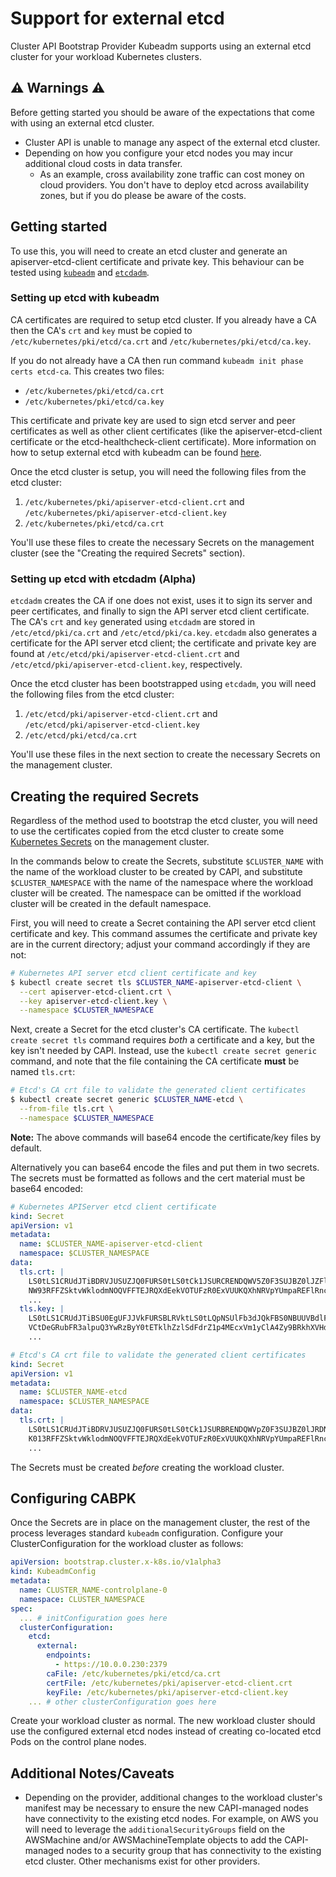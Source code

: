 # Support for external etcd

Cluster API Bootstrap Provider Kubeadm supports using an external etcd cluster for your workload Kubernetes clusters.

## ⚠️ Warnings ⚠️

Before getting started you should be aware of the expectations that come with using an external etcd cluster.

* Cluster API is unable to manage any aspect of the external etcd cluster.
* Depending on how you configure your etcd nodes you may incur additional cloud costs in data transfer.
    * As an example, cross availability zone traffic can cost money on cloud providers. You don't have to deploy etcd across availability zones, but if you do please be aware of the costs.

## Getting started

To use this, you will need to create an etcd cluster and generate an apiserver-etcd-client certificate and private key. This behaviour can be tested using [`kubeadm`](https://kubernetes.io/docs/setup/production-environment/tools/kubeadm/setup-ha-etcd-with-kubeadm/) and [`etcdadm`](https://github.com/kubernetes-sigs/etcdadm).
 
### Setting up etcd with kubeadm 

CA certificates are required to setup etcd cluster. If you already have a CA then the CA's `crt` and `key` must be copied to `/etc/kubernetes/pki/etcd/ca.crt` and `/etc/kubernetes/pki/etcd/ca.key`. 

If you do not already have a CA then run command `kubeadm init phase certs etcd-ca`. This creates two files:

* `/etc/kubernetes/pki/etcd/ca.crt`
* `/etc/kubernetes/pki/etcd/ca.key`  

This certificate and private key are used to sign etcd server and peer certificates as well as other client certificates (like the apiserver-etcd-client certificate or the etcd-healthcheck-client certificate). More information on how to setup external etcd with kubeadm can be found [here](https://kubernetes.io/docs/setup/production-environment/tools/kubeadm/setup-ha-etcd-with-kubeadm/#setting-up-the-cluster).

Once the etcd cluster is setup, you will need the following files from the etcd cluster:

1. `/etc/kubernetes/pki/apiserver-etcd-client.crt` and `/etc/kubernetes/pki/apiserver-etcd-client.key`
2. `/etc/kubernetes/pki/etcd/ca.crt`

You'll use these files to create the necessary Secrets on the management cluster (see the "Creating the required Secrets" section).

### Setting up etcd with etcdadm (Alpha)

`etcdadm` creates the CA if one does not exist, uses it to sign its server and peer certificates, and finally to sign the API server etcd client certificate. The CA's `crt` and `key` generated using `etcdadm` are stored in `/etc/etcd/pki/ca.crt` and `/etc/etcd/pki/ca.key`. `etcdadm` also generates a certificate for the API server etcd client; the certificate and private key are found at `/etc/etcd/pki/apiserver-etcd-client.crt` and `/etc/etcd/pki/apiserver-etcd-client.key`, respectively.

Once the etcd cluster has been bootstrapped using `etcdadm`, you will need the following files from the etcd cluster:

1. `/etc/etcd/pki/apiserver-etcd-client.crt` and `/etc/etcd/pki/apiserver-etcd-client.key`
2. `/etc/etcd/pki/etcd/ca.crt`

You'll use these files in the next section to create the necessary Secrets on the management cluster.

## Creating the required Secrets

Regardless of the method used to bootstrap the etcd cluster, you will need to use the certificates copied from the etcd cluster to create some [Kubernetes Secrets](https://kubernetes.io/docs/concepts/configuration/secret/#creating-a-secret-using-kubectl-create-secret) on the management cluster.

In the commands below to create the Secrets, substitute `$CLUSTER_NAME` with the name of the workload cluster to be created by CAPI, and substitute `$CLUSTER_NAMESPACE` with the name of the namespace where the workload cluster will be created. The namespace can be omitted if the workload cluster will be created in the default namespace.

First, you will need to create a Secret containing the API server etcd client certificate and key. This command assumes the certificate and private key are in the current directory; adjust your command accordingly if they are not:

```bash
# Kubernetes API server etcd client certificate and key
$ kubectl create secret tls $CLUSTER_NAME-apiserver-etcd-client \
  --cert apiserver-etcd-client.crt \
  --key apiserver-etcd-client.key \
  --namespace $CLUSTER_NAMESPACE
```

Next, create a Secret for the etcd cluster's CA certificate. The `kubectl create secret tls` command requires _both_ a certificate and a key, but the key isn't needed by CAPI. Instead, use the `kubectl create secret generic` command, and note that the file containing the CA certificate **must** be named `tls.crt`:

```bash
# Etcd's CA crt file to validate the generated client certificates
$ kubectl create secret generic $CLUSTER_NAME-etcd \
  --from-file tls.crt \
  --namespace $CLUSTER_NAMESPACE
```

**Note:** The above commands will base64 encode the certificate/key files by default.

Alternatively you can base64 encode the files and put them in two secrets. The secrets must be formatted as follows and the cert material must be base64 encoded:

```yaml
# Kubernetes APIServer etcd client certificate
kind: Secret
apiVersion: v1
metadata:
  name: $CLUSTER_NAME-apiserver-etcd-client
  namespace: $CLUSTER_NAMESPACE
data:
  tls.crt: |
    LS0tLS1CRUdJTiBDRVJUSUZJQ0FURS0tLS0tCk1JSURCRENDQWV5Z0F3SUJBZ0lJZFlkclZUMzV0
    NW93RFFZSktvWklodmNOQVFFTEJRQXdEekVOTUFzR0ExVUUKQXhNRVpYUmpaREFlRncweE9UQTVN
    ...
  tls.key: |
    LS0tLS1CRUdJTiBSU0EgUFJJVkFURSBLRVktLS0tLQpNSUlFb3dJQkFBS0NBUUVBdlFlTzVKOE5j
    VCtDeGRubFR3alpuQ3YwRzByY0tETklhZzlSdFdrZ1p4MEcxVm1yClA4Zy9BRkhXVHdxSTUrNi81
    ...
```

```yaml
# Etcd's CA crt file to validate the generated client certificates
kind: Secret
apiVersion: v1
metadata:
  name: $CLUSTER_NAME-etcd
  namespace: $CLUSTER_NAMESPACE
data:
  tls.crt: |
    LS0tLS1CRUdJTiBDRVJUSUZJQ0FURS0tLS0tCk1JSURBRENDQWVpZ0F3SUJBZ0lJRDNrVVczaDIy
    K013RFFZSktvWklodmNOQVFFTEJRQXdEekVOTUFzR0ExVUUKQXhNRVpYUmpaREFlRncweE9UQTVN
    ...
```

The Secrets must be created _before_ creating the workload cluster.

## Configuring CABPK

Once the Secrets are in place on the management cluster, the rest of the process leverages standard `kubeadm` configuration. Configure your ClusterConfiguration for the workload cluster as follows:

```yaml
apiVersion: bootstrap.cluster.x-k8s.io/v1alpha3
kind: KubeadmConfig
metadata:
  name: CLUSTER_NAME-controlplane-0
  namespace: CLUSTER_NAMESPACE
spec:
  ... # initConfiguration goes here
  clusterConfiguration:
    etcd:
      external:
        endpoints:
          - https://10.0.0.230:2379
        caFile: /etc/kubernetes/pki/etcd/ca.crt
        certFile: /etc/kubernetes/pki/apiserver-etcd-client.crt
        keyFile: /etc/kubernetes/pki/apiserver-etcd-client.key
    ... # other clusterConfiguration goes here
```

Create your workload cluster as normal. The new workload cluster should use the configured external etcd nodes instead of creating co-located etcd Pods on the control plane nodes.

## Additional Notes/Caveats

* Depending on the provider, additional changes to the workload cluster's manifest may be necessary to ensure the new CAPI-managed nodes have connectivity to the existing etcd nodes. For example, on AWS you will need to leverage the `additionalSecurityGroups` field on the AWSMachine and/or AWSMachineTemplate objects to add the CAPI-managed nodes to a security group that has connectivity to the existing etcd cluster. Other mechanisms exist for other providers.
